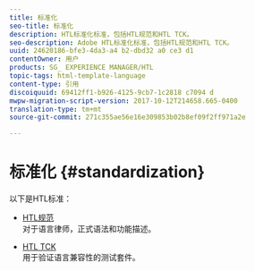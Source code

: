 ```yaml
---
title: 标准化
seo-title: 标准化
description: HTL标准化标准，包括HTL规范和HTL TCK。
seo-description: Adobe HTL标准化标准，包括HTL规范和HTL TCK。
uuid: 24620186-bfe3-4da3-a4 b2-dbd32 a0 ce3 d1
contentOwner: 用户
products: SG_ EXPERIENCE MANAGER/HTL
topic-tags: html-template-language
content-type: 引用
discoiquuid: 69412ff1-b926-4125-9cb7-1c2818 c7094 d
mwpw-migration-script-version: 2017-10-12T214658.665-0400
translation-type: tm+mt
source-git-commit: 271c355ae56e16e309853b02b8ef09f2ff971a2e

---
```



# 标准化 {#standardization}

以下是HTL标准：

* [HTL规范](https://github.com/Adobe-Marketing-Cloud/sightly-spec)\
   对于语言律师，正式语法和功能描述。

* [HTL TCK](https://github.com/Adobe-Marketing-Cloud/sightly-tck)\
   用于验证语言兼容性的测试套件。
